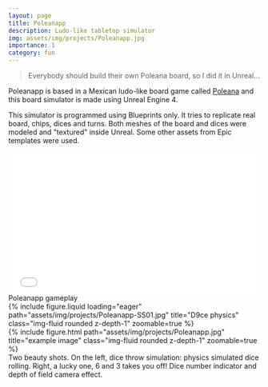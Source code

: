 ```yaml
---
layout: page
title: Poleanapp
description: Ludo-like tabletop simulator
img: assets/img/projects/Poleanapp.jpg
importance: 1
category: fun
---
```


> Everybody should build their own Poleana board, so I did it in Unreal...


Poleanapp is based in a Mexican ludo-like board game called [Poleana](https://gatopardo.com/estilo-de-vida/poleana-el-juego-de-mesa-de-la-carcel/) and this board simulator is made using Unreal Engine 4.

This simulator is programmed using Blueprints only. It tries to replicate real board, chips, dices and turns. Both meshes of the board and dices were modeled and "textured" inside Unreal. Some other assets from Epic templates were used.

<div>
    <style>
        .embed-container {
            position: relative;
            padding-bottom: 56.25%;
            height: 0;
            overflow: hidden;
            max-width: 100%;
        }
        .embed-container iframe,
        .embed-container object,
        .embed-container embed {
            position: absolute;
            top: 0;
            left: 0;
            width: 100%;
            height: 100%;
        }
    </style>
    <div class='embed-container'>
        <iframe src="//www.youtube.com/embed/p65aSIYT8js" allowfullscreen="" frameborder="0"></iframe>
    </div>
</div>
<div class="caption">
    Poleanapp gameplay
</div>


<div class="row">
    <div class="col-sm mt-3 mt-md-0">
        {% include figure.liquid loading="eager" path="assets/img/projects/Poleanapp-SS01.jpg" title="D9ce physics" class="img-fluid rounded z-depth-1" zoomable=true %}
    </div>
    <div class="col-sm mt-3 mt-md-0">
        {% include figure.html path="assets/img/projects/Poleanapp.jpg" title="example image" class="img-fluid rounded z-depth-1" zoomable=true %}
    </div>
</div>
<div class="caption">
    Two beauty shots. On the left, dice throw simulation: physics simulated dice rolling. Right, a lucky one, 6 and 3 takes you off! Dice number indicator and depth of field camera effect.
</div>
